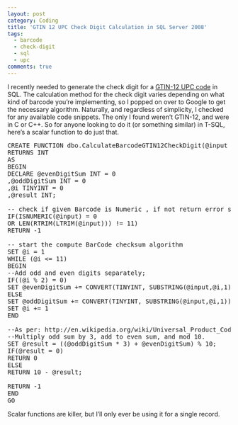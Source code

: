 ```yaml
---
layout: post
category: Coding
title: 'GTIN 12 UPC Check Digit Calculation in SQL Server 2008'
tags:
  - barcode
  - check-digit
  - sql
  - upc
comments: true
---
```


I recently needed to generate the check digit for a <a href="http://en.wikipedia.org/wiki/Universal_Product_Code">GTIN-12 UPC code</a> in SQL. The calculation method for the check digit varies depending on what kind of barcode you’re implementing, so I popped on over to Google to get the necessary algorithm. Naturally, and regardless of simplicity, I checked for any available code snippets. The only I found weren’t GTIN-12, and were in C or C++. So for anyone looking to do it (or something similar) in T-SQL, here’s a scalar function to do just that.

<pre class="prettyprint lang-sql">
CREATE FUNCTION dbo.CalculateBarcodeGTIN12CheckDigit(@input CHAR(11))
RETURNS INT
AS
BEGIN
DECLARE @evenDigitSum INT = 0
,@oddDigitSum INT = 0
,@i TINYINT = 0
,@result INT;
 
-- check if given Barcode is Numeric , if not return error status -1
IF(ISNUMERIC(@input) = 0
OR LEN(RTRIM(LTRIM(@input))) != 11)
RETURN -1
 
-- start the compute BarCode checksum algorithm
SET @i = 1
WHILE (@i <= 11)
BEGIN
--Add odd and even digits separately;
IF((@i % 2) = 0)
SET @evenDigitSum += CONVERT(TINYINT, SUBSTRING(@input,@i,1))
ELSE
SET @oddDigitSum += CONVERT(TINYINT, SUBSTRING(@input,@i,1))
SET @i += 1
END
 
--As per: http://en.wikipedia.org/wiki/Universal_Product_Code
--Multiply odd sum by 3, add to even sum, and mod 10.
SET @result = ((@oddDigitSum * 3) + @evenDigitSum) % 10;
IF(@result = 0)
RETURN 0
ELSE
RETURN 10 - @result;
 
RETURN -1
END
GO
</pre>

Scalar functions are killer, but I’ll only ever be using it for a single record.
